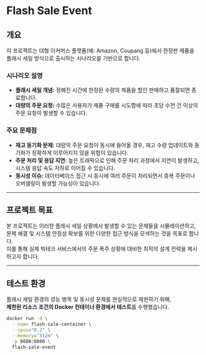 # Flash Sale Event

## 개요
이 프로젝트는 대형 이커머스 플랫폼(예: Amazon, Coupang 등)에서 한정판 제품을 플래시 세일 방식으로 출시하는 시나리오를 기반으로 합니다.

### 시나리오 설명
- **플래시 세일 개념:** 정해진 시간에 한정된 수량의 제품을 할인 판매하고 품절되면 종료합니다.
- **대량의 주문 요청:** 수많은 사용자가 제품 구매를 시도함에 따라 초당 수천 건 이상의 주문 요청이 발생할 수 있습니다.

### 주요 문제점
- **재고 동기화 문제:** 대량의 주문 요청이 동시에 들어올 경우, 재고 수량 업데이트와 동기화가 정확하게 이루어지지 않을 위험이 있습니다.
- **주문 처리 및 응답 지연:** 높은 트래픽으로 인해 주문 처리 과정에서 지연이 발생하고, 시스템 응답 속도 저하로 이어질 수 있습니다.
- **동시성 이슈:** 데이터베이스 접근 시 동시에 여러 주문이 처리되면서 중복 주문이나 오버셀링이 발생할 가능성이 있습니다.

---

## 프로젝트 목표
본 프로젝트는 이러한 플래시 세일 상황에서 발생할 수 있는 문제들을 시뮬레이션하고,  
문제 해결 및 시스템 안정성 확보를 위한 다양한 접근 방식을 모색하는 것을 목표로 합니다.  
이를 통해 실제 빅테크 서비스에서의 주문 폭주 상황에 대비한 최적의 설계 전략을 제시하고자 합니다.

---

## 테스트 환경

플래시 세일 환경의 성능 병목 및 동시성 문제를 현실적으로 재현하기 위해,  
**제한된 리소스 조건의 Docker 컨테이너 환경에서 테스트**를 수행했습니다.

```bash
docker run -d \
  --name flash-sale-container \
  --cpus="0.2" \
  --memory="512m" \
  -p 8080:8080 \
  flash-sale-event
